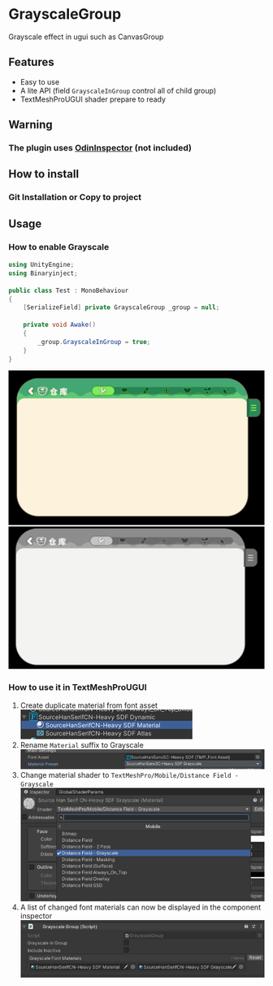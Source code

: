 # GrayscaleGroup
Grayscale effect in ugui such as CanvasGroup

## Features
- Easy to use
- A lite API (field `GrayscaleInGroup` control all of child group)
- TextMeshProUGUI shader prepare to ready

## Warning
### The plugin uses [OdinInspector](https://assetstore.unity.com/packages/tools/utilities/odin-inspector-and-serializer-89041) (not included)
## How to install
### Git Installation or Copy to project

## Usage
### How to enable Grayscale

```csharp
using UnityEngine;
using Binaryinject;

public class Test : MonoBehaviour
{
	[SerializeField] private GrayscaleGroup _group = null;
	
	private void Awake()
	{
		_group.GrayscaleInGroup = true;
	}
}
```
![](images/4.png)
![](images/3.png)

### How to use it in TextMeshProUGUI
1. Create duplicate material from font asset  
![](images/1.png)
2. Rename `Material` suffix to Grayscale  
![](images/2.png)
3. Change material shader to `TextMeshPro/Mobile/Distance Field - Grayscale`  
![](images/6.png)
4. A list of changed font materials can now be displayed in the component inspector  
![](images/5.png)
